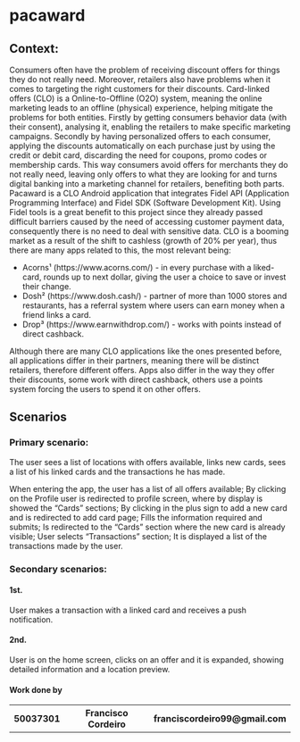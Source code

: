 # pacaward

<h2>Context:</h2>
<p>
Consumers often have the problem of receiving discount offers for things they do not really need. Moreover, retailers also have problems when it comes to targeting the right customers for their discounts.
Card-linked offers (CLO) is a Online-to-Offline (O2O) system, meaning the online marketing leads to an offline (physical) experience, helping mitigate the problems for both entities. Firstly by getting consumers behavior data (with their consent), analysing it, enabling the retailers to make specific marketing campaigns. Secondly by having personalized offers to each consumer, applying the discounts automatically on each purchase just by using the credit or debit card, discarding the need for coupons, promo codes or membership cards.
This way consumers avoid offers for merchants they do not really need, leaving only offers to what they are looking for and turns digital banking into a marketing channel for retailers, benefiting both parts.
Pacaward is a CLO Android application that integrates Fidel API (Application Programming Interface) and Fidel SDK (Software Development Kit). Using Fidel tools is a great benefit to this project since they already passed difficult barriers caused by the need of accessing customer payment data, consequently there is no need to deal with sensitive data. 
CLO is a booming market as a result of the shift to cashless (growth of 20% per year), thus there are many apps related to this, the most relevant being:
<ul>
	<li>Acorns¹ (https://www.acorns.com/) - in every purchase with a liked-card, rounds up to next dollar, giving the user a choice to save or invest their change.</li>
	<li>Dosh² (https://www.dosh.cash/) - partner of more than 1000 stores and restaurants, has a referral system where users can earn money when a friend links a card.</li> 
	<li>Drop³ (https://www.earnwithdrop.com/) - works with points instead of direct cashback.</li>
</ul>
Although there are many CLO applications like the ones presented before, all applications differ in their partners, meaning there will be distinct retailers, therefore different offers. Apps also differ in the way they offer their discounts, some work with direct cashback, others use a points system forcing the users to spend it on other offers.
</p>

<h2>Scenarios</h2>
<h3>Primary scenario:</h3>
<p>
The user sees a list of locations with offers available, links new cards, sees a list of his linked cards and the transactions he has made.

When entering the app, the user has a list of all offers available;
By clicking on the Profile user is redirected to profile screen, where by display is showed the “Cards” sections;
By clicking in the plus sign to add a new card and is redirected to add card page;
Fills the information required and submits;
Is redirected to the “Cards” section where the new card is already visible;
User selects “Transactions” section;
It is displayed a list of the transactions made by the user.
</p>
<h3>Secondary scenarios:</h3>

<h4>1st.</h4>
	<p> 
  User makes a transaction with a linked card and receives a push notification.
  </p>
<h4>2nd.</h4>
  <p>
	User is on the home screen, clicks on an offer and it is expanded, showing detailed information and a location preview.
  </p>
  
  <h4>Work done by</h4>
<table>
  <tr>
    <th>50037301</th>
    <th>Francisco Cordeiro</th>
    <th>franciscordeiro99@gmail.com</th>
  </tr>
  </table>

